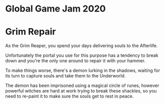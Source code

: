 # Global Game Jam 2020

# Grim Repair

As the Grim Reaper, you spend your days delivering souls to the Afterlife.

Unfortunately the portal you use for this purpose has a tendency to break down and you're the only one around to repair it with your hammer.

To make things worse, there's a demon lurking in the shadows, waiting for its turn to capture souls and take them to the Underworld.

The demon has been imprisoned using a magical circle of runes, however powerful witches are hard at work trying to break these shackles, so you need to re-paint it to make sure the souls get to rest in peace.
